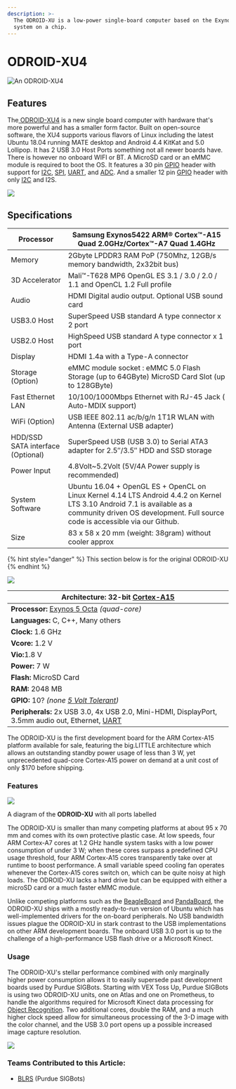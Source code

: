 ```yaml
---
description: >-
  The ODROID-XU is a low-power single-board computer based on the Exynos5422
  system on a chip.
---
```


# ODROID-XU4

![An ODROID-XU4](../../../.gitbook/assets/xu4_1_498x375.jpg)

## Features

The[ ODROID-XU4](https://www.hardkernel.com/shop/odroid-xu4q-special-price/) is a new single board computer with hardware that's more powerful and has a smaller form factor. Built on open-source software, the XU4 supports various flavors of Linux including the latest Ubuntu 18.04 running MATE desktop and Android 4.4 KitKat and 5.0 Lollipop. It has 2 USB 3.0 Host Ports something not all newer boards have. There is however no onboard WIFI or BT. A MicroSD card or an eMMC module is required to boot the OS. It features a 30 pin [GPIO](../gpio.md) header with support for [I2C](../i2c.md), [SPI](../spi.md), [UART](../uart.md), and [ADC](../analog-digital-converter.md). And a smaller 12 pin [GPIO](../gpio.md) header with only [I2C](../i2c.md) and I2S.

![](../../../.gitbook/assets/odroid-xu4-octa-core-computer-with-samsung-exynos-5422-g143452239825-980.jpg)

## Specifications

| Processor                         | Samsung Exynos5422 ARM® Cortex™-A15 Quad 2.0GHz/Cortex™-A7 Quad 1.4GHz                                                                                                                                    |
| --------------------------------- | --------------------------------------------------------------------------------------------------------------------------------------------------------------------------------------------------------- |
| Memory                            | 2Gbyte LPDDR3 RAM PoP (750Mhz, 12GB/s memory bandwidth, 2x32bit bus)                                                                                                                                      |
| 3D Accelerator                    | Mali™-T628 MP6 OpenGL ES 3.1 / 3.0 / 2.0 / 1.1 and OpenCL 1.2 Full profile                                                                                                                                |
| Audio                             | HDMI Digital audio output. Optional USB sound card                                                                                                                                                        |
| USB3.0 Host                       | SuperSpeed USB standard A type connector x 2 port                                                                                                                                                         |
| USB2.0 Host                       | HighSpeed USB standard A type connector x 1 port                                                                                                                                                          |
| Display                           | HDMI 1.4a with a Type-A connector                                                                                                                                                                         |
| Storage (Option)                  | eMMC module socket : eMMC 5.0 Flash Storage (up to 64GByte) MicroSD Card Slot (up to 128GByte)                                                                                                            |
| Fast Ethernet LAN                 | 10/100/1000Mbps Ethernet with RJ-45 Jack ( Auto-MDIX support)                                                                                                                                             |
| WiFi (Option)                     | USB IEEE 802.11 ac/b/g/n 1T1R WLAN with Antenna (External USB adapter)                                                                                                                                    |
| HDD/SSD SATA interface (Optional) | SuperSpeed USB (USB 3.0) to Serial ATA3 adapter for 2.5″/3.5″ HDD and SSD storage                                                                                                                         |
| Power Input                       | 4.8Volt\~5.2Volt  (5V/4A Power supply is recommended)                                                                                                                                                     |
| System Software                   | Ubuntu 16.04 + OpenGL ES + OpenCL on Linux Kernel 4.14 LTS Android 4.4.2 on Kernel LTS 3.10 Android 7.1 is available as a community driven OS development. Full source code is accessible via our Github. |
| Size                              | 83 x 58 x 20 mm (weight: 38gram) without cooler approx                                                                                                                                                    |

{% hint style="danger" %}
This section below is for the original ODROID-XU
{% endhint %}

![](https://phabricator.purduesigbots.com/file/data/wq3qd7bzvomweuord2j7/PHID-FILE-ugin4mlcjor6byhfwdcc/processor_odroidxu.jpg)

| **Architecture:** 32-bit [Cortex-A15](http://www.arm.com/products/processors/cortex-a/cortex-a15.php/)                                 |
| -------------------------------------------------------------------------------------------------------------------------------------- |
| **Processor:** [Exynos 5 Octa](http://www.samsung.com/global/business/semiconductor/minisite/Exynos/products5octa.html/) _(quad-core)_ |
| **Languages:** C, C++, Many others                                                                                                     |
| **Clock:** 1.6 GHz                                                                                                                     |
| **Vcore:** 1.2 V                                                                                                                       |
| **Vio:**&#x31;.8 V                                                                                                                     |
| **Power:** 7 W                                                                                                                         |
| **Flash:** MicroSD Card                                                                                                                |
| **RAM:** 2048 MB                                                                                                                       |
| **GPIO:** 10? _(none_ [_5 Volt Tolerant_](../5-volt-tolerant.md)_)_                                                                    |
| **Peripherals:** 2x USB 3.0, 4x USB 2.0, Mini-HDMI, DisplayPort, 3.5mm audio out, Ethernet, [UART](../uart.md)                         |

The ODROID-XU is the first development board for the ARM Cortex-A15 platform available for sale, featuring the big.LITTLE architecture which allows an outstanding standby power usage of less than 3 W, yet unprecedented quad-core Cortex-A15 power on demand at a unit cost of only $170 before shipping.

### Features

[![](https://phabricator.purduesigbots.com/file/data/gg75v57orkupbru5zg7s/PHID-FILE-dmmfjwsqa3zwnpfznzre/processor_odroidxu_ports.jpg)](https://phabricator.purduesigbots.com/file/data/gg75v57orkupbru5zg7s/PHID-FILE-dmmfjwsqa3zwnpfznzre/processor_odroidxu_ports.jpg)

A diagram of the **ODROID-XU** with all ports labelled

The ODROID-XU is smaller than many competing platforms at about 95 x 70 mm and comes with its own protective plastic case. At low speeds, four ARM Cortex-A7 cores at 1.2 GHz handle system tasks with a low power consumption of under 3 W; when these cores surpass a predefined CPU usage threshold, four ARM Cortex-A15 cores transparently take over at runtime to boost performance. A small variable speed cooling fan operates whenever the Cortex-A15 cores switch on, which can be quite noisy at high loads. The ODROID-XU lacks a hard drive but can be equipped with either a microSD card or a much faster eMMC module.

Unlike competing platforms such as the [BeagleBoard](beagleboard.md) and [PandaBoard](pandaboard.md), the ODROID-XU ships with a mostly ready-to-run version of Ubuntu which has well-implemented drivers for the on-board peripherals. No USB bandwidth issues plague the ODROID-XU in stark contrast to the USB implementations on other ARM development boards. The onboard USB 3.0 port is up to the challenge of a high-performance USB flash drive or a Microsoft Kinect.

### Usage

The ODROID-XU's stellar performance combined with only marginally higher power consumption allows it to easily supersede past development boards used by Purdue SIGBots. Starting with VEX Toss Up, Purdue SIGBots is using two ODROID-XU units, one on Atlas and one on Prometheus, to handle the algorithms required for Microsoft Kinect data processing for [Object Recognition](../../../software/object-recognition/). Two additional cores, double the RAM, and a much higher clock speed allow for simultaneous processing of the 3-D image with the color channel, and the USB 3.0 port opens up a possible increased image capture resolution.

[![](https://phabricator.purduesigbots.com/file/data/xh3tb6te4ek7cvfwlkl7/PHID-FILE-z4y4vfmjfgp4s4pejjrk/power_supply.jpg)](https://phabricator.purduesigbots.com/file/data/xh3tb6te4ek7cvfwlkl7/PHID-FILE-z4y4vfmjfgp4s4pejjrk/power_supply.jpg)

### Teams Contributed to this Article:

* [BLRS](https://purduesigbots.com/) (Purdue SIGBots)
